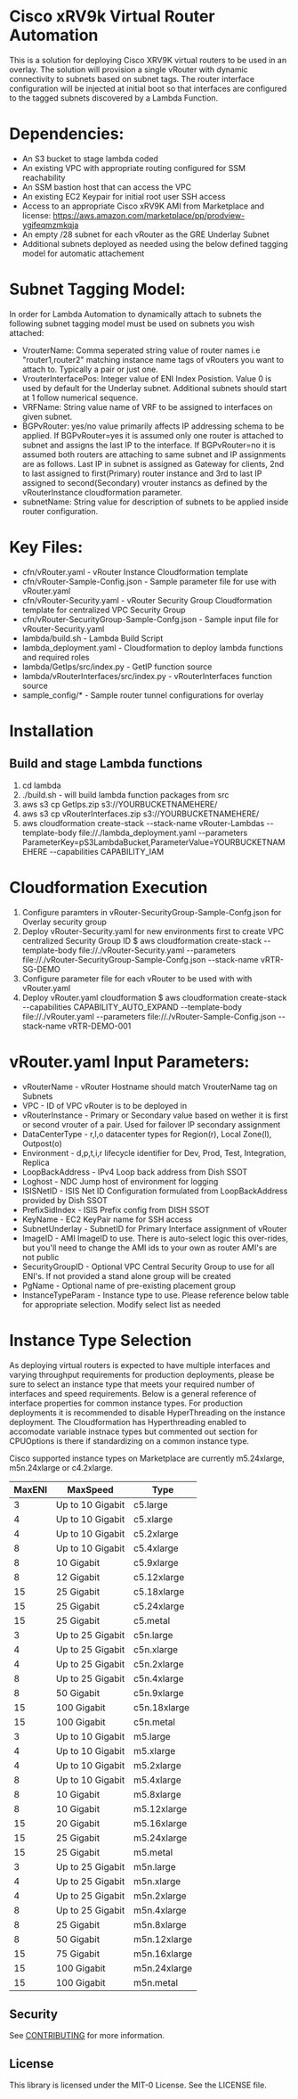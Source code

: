 # Cisco xRV9k Virtual Router Automation 

This is a solution for deploying Cisco XRV9K virtual routers to be used in an overlay. The solution will provision a single vRouter with dynamic
connectivity to subnets based on subnet tags. The router interface configuration will be injected at initial boot so that interfaces are configured 
to the tagged subnets discovered by a Lambda Function.

# Dependencies:
- An S3 bucket to stage lambda coded
- An existing VPC with appropriate routing configured for SSM reachability
- An SSM bastion host that can access the VPC
- An existing EC2 Keypair for initial root user SSH access
- Access to an appropriate Cisco xRV9K AMI from Marketplace and license: https://aws.amazon.com/marketplace/pp/prodview-ygifeqmzmkqja
- An empty /28 subnet for each vRouter as the GRE Underlay Subnet
- Additional subnets deployed as needed using the below defined tagging model for automatic attachement

# Subnet Tagging Model:
In order for Lambda Automation to dynamically attach to subnets the following subnet tagging model must be used on subnets you wish attached:
- VrouterName: Comma seperated string value of router names i.e "router1,router2" matching instance name tags of vRouters you want to attach to. Typically a pair or just one.
- VrouterInterfacePos: Integer value of ENI Index Posistion.  Value 0 is used by default for the Underlay subnet. Additional subnets should start at 1 follow numerical sequence.
- VRFName: String value name of VRF to be assigned to interfaces on given subnet.
- BGPvRouter: yes/no value primarily affects IP addressing schema to be applied. If BGPvRouter=yes it is assumed only one router is attached to subnet and assigns the last IP to the interface.
	If BGPvRouter=no it is assumed both routers are attaching to same subnet and IP assignments are as follows. Last IP in subnet is assigned as Gateway for clients, 2nd to last assigned
	to first(Primary) router instance and 3rd to last IP assigned to second(Secondary) vrouter instancs as defined by the vRouterInstance cloudformation parameter. 
- subnetName: String value for description of subnets to be applied inside router configuration. 
 
# Key Files:
- cfn/vRouter.yaml - vRouter Instance Cloudformation template 
- cfn/vRouter-Sample-Config.json - Sample parameter file for use with vRouter.yaml
- cfn/vRouter-Security.yaml - vRouter Security Group Cloudformation template for centralized VPC Security Group 
- cfn/vRouter-SecurityGroup-Sample-Confg.json - Sample input file for vRouter-Security.yaml 
- lambda/build.sh - Lambda Build Script
- lambda_deployment.yaml - Cloudformation to deploy lambda functions and required roles
- lambda/GetIps/src/index.py - GetIP function source
- lambda/vRouterInterfaces/src/index.py - vRouterInterfaces function source
- sample_config/* - Sample router tunnel configurations for overlay

# Installation

## Build and stage Lambda functions
1. cd lambda
2. ./build.sh - will build lambda function packages from src
3. aws s3 cp GetIps.zip s3://YOURBUCKETNAMEHERE/
4. aws s3 cp vRouterInterfaces.zip s3://YOURBUCKETNAMEHERE/
5. aws cloudformation create-stack --stack-name vRouter-Lambdas --template-body file://./lambda_deployment.yaml --parameters ParameterKey=pS3LambdaBucket,ParameterValue=YOURBUCKETNAMEHERE --capabilities CAPABILITY_IAM

# Cloudformation Execution 
1. Configure paramters in vRouter-SecurityGroup-Sample-Confg.json for Overlay security group
2. Deploy vRouter-Security.yaml for new environments first to create VPC centralized Security Group ID
   $ aws cloudformation create-stack --template-body file://./vRouter-Security.yaml --parameters file://./vRouter-SecurityGroup-Sample-Confg.json --stack-name vRTR-SG-DEMO
3. Configure parameter file for each vRouter to be used with with vRouter.yaml
4. Deploy vRouter.yaml cloudformation 
   $ aws cloudformation create-stack --capabilities CAPABILITY_AUTO_EXPAND --template-body file://./vRouter.yaml --parameters file://./vRouter-Sample-Config.json --stack-name vRTR-DEMO-001 

# vRouter.yaml Input Parameters:
  * vRouterName - vRouter Hostname should match VrouterName tag on Subnets
  * VPC - ID of VPC vRouter is to be deployed in
  * vRouterInstance - Primary or Secondary value based on wether it is first or second vrouter of a pair. Used for failover IP secondary assignment
  * DataCenterType - r,l,o datacenter types for Region(r), Local Zone(l), Outpost(o)
  * Environment - d,p,t,i,r lifecycle identifier for Dev, Prod, Test, Integration, Replica
  * LoopBackAddress - IPv4 Loop back address from Dish SSOT
  * Loghost - NDC Jump host of environment for logging
  * ISISNetID - ISIS Net ID Configuration formulated from LoopBackAddress provided by Dish SSOT
  * PrefixSidIndex - ISIS Prefix config from DISH SSOT
  * KeyName - EC2 KeyPair name for SSH access
  * SubnetUnderlay - SubnetID for Primary Interface assignment of vRouter
  * ImageID - AMI ImageID to use. There is auto-select logic this over-rides, but you'll need to change the AMI ids to your own as router AMI's are not public
  * SecurityGroupID - Optional VPC Central Security Group to use for all ENI's. If not provided a stand alone group will be created
  * PgName - Optional name of pre-existing placement group 
  * InstanceTypeParam - Instance type to use. Please reference below table for appropriate selection. Modify select list as needed

# Instance Type Selection 

As deploying virtual routers is expected to have multiple interfaces and varying throughput requirements for production deployments, please be sure to
select an instance type that meets your required number of interfaces and speed requirements. Below is a general reference of interface properties for
common instance types. For production deployments it is recommended to disable HyperThreading on the instance deployment. The Cloudformation has
Hyperthreading enabled to accomodate variable instnace types but commented out section for CPUOptions is there if standardizing on a common instance type.

Cisco supported instance types on Marketplace are currently m5.24xlarge, m5n.24xlarge or c4.2xlarge.  

MaxENI | MaxSpeed | Type     
--- | --- | ---
3 | Up to 10 Gigabit | c5.large
4 | Up to 10 Gigabit | c5.xlarge
4 | Up to 10 Gigabit | c5.2xlarge
8 | Up to 10 Gigabit | c5.4xlarge
8 | 10 Gigabit | c5.9xlarge
8 | 12 Gigabit | c5.12xlarge
15 | 25 Gigabit | c5.18xlarge
15 | 25 Gigabit | c5.24xlarge
15 | 25 Gigabit | c5.metal
3 | Up to 25 Gigabit | c5n.large
4 | Up to 25 Gigabit | c5n.xlarge
4 | Up to 25 Gigabit | c5n.2xlarge
8 | Up to 25 Gigabit | c5n.4xlarge
8 | 50 Gigabit | c5n.9xlarge
15 | 100 Gigabit | c5n.18xlarge
15 | 100 Gigabit | c5n.metal
3 | Up to 10 Gigabit | m5.large
4 | Up to 10 Gigabit | m5.xlarge
4 | Up to 10 Gigabit | m5.2xlarge
8 | Up to 10 Gigabit | m5.4xlarge
8 | 10 Gigabit | m5.8xlarge
8 | 10 Gigabit | m5.12xlarge
15 | 20 Gigabit | m5.16xlarge
15 | 25 Gigabit | m5.24xlarge
15 | 25 Gigabit | m5.metal
3 | Up to 25 Gigabit | m5n.large
4 | Up to 25 Gigabit | m5n.xlarge
4 | Up to 25 Gigabit | m5n.2xlarge
8 | Up to 25 Gigabit | m5n.4xlarge
8 | 25 Gigabit | m5n.8xlarge
8 | 50 Gigabit | m5n.12xlarge
15 | 75 Gigabit | m5n.16xlarge
15 | 100 Gigabit | m5n.24xlarge
15 | 100 Gigabit | m5n.metal 

## Security

See [CONTRIBUTING](CONTRIBUTING.md#security-issue-notifications) for more information.

## License

This library is licensed under the MIT-0 License. See the LICENSE file.

